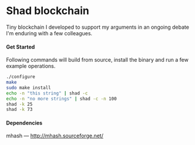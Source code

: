 # Shad blockchain
Tiny blockchain I developed to support my arguments in an ongoing debate I'm enduring with a few colleagues.

#### Get Started
Following commands will build from source, install the binary and run a few example operations.
```sh
./configure
make
sudo make install
echo -n "this string" | shad -c
echo -n "no more strings" | shad -c -n 100
shad -k 25
shad -k 73
```

#### Dependencies
mhash &mdash; http://mhash.sourceforge.net/
